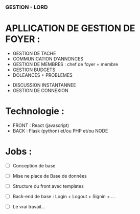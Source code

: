 
### GESTION - LORD

# APLLICATION DE GESTION DE FOYER :

- GESTION DE TACHE
- COMMUNICATION D'ANNONCES
- GESTION DE MEMBRES : chef de foyer + membre
- GESTION BUDGETS
- DOLEANCES + PROBLEMES
* DISCUSSION INSTANTANNEE
* GESTION DE CONNEXION


# Technologie :
- FRONT : React (javascript)
- BACK : Flask (python) et/ou PHP et/ou NODE 

# Jobs :
- [ ] Conception de base
- [ ] Mise ne place de Base de données
- [ ] Structure du front avec templates
- [ ] Back-end de base : Login + Logout + Signin + ...
- [ ] Le vrai travail...



